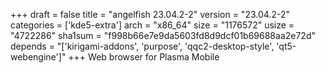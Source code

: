 +++
draft = false
title = "angelfish 23.04.2-2"
version = "23.04.2-2"
categories = ['kde5-extra']
arch = "x86_64"
size = "1176572"
usize = "4722286"
sha1sum = "f998b66e7e9da5603fd8d9dcf01b69688aa2e72d"
depends = "['kirigami-addons', 'purpose', 'qqc2-desktop-style', 'qt5-webengine']"
+++
Web browser for Plasma Mobile